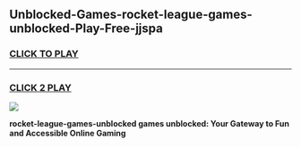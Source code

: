 
## Unblocked-Games-rocket-league-games-unblocked-Play-Free-jjspa
<h3>
<a href="https://premium76.site?title=rocket-league-games-unblocked&ref=18A1">CLICK TO PLAY</a></h3>
<hr>

<h3>
<a href="https://premium76.site?title=rocket-league-games-unblocked&ref=18A1">CLICK 2 PLAY</a>
  
</h3>

<a href="https://premium76.site?title=rocket-league-games-unblocked&ref=18A1"><img src="https://clearcache.store/games.png"></a>


**rocket-league-games-unblocked games unblocked: Your Gateway to Fun and Accessible Online Gaming**
